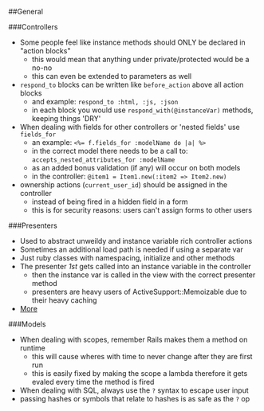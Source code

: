 ##General

###Controllers

* Some people feel like instance methods should ONLY be declared in "action blocks"
	* this would mean that anything under private/protected would be a no-no
	* this can even be extended to parameters as well
* `respond_to` blocks can be written like `before_action` above all action blocks
	* and example: `respond_to :html, :js, :json`
	* in each block you would use `respond_with(@instanceVar)` methods, keeping things
	'DRY'
* When dealing with fields for other controllers or 'nested fields' use `fields_for`
	* an example: `<%= f.fields_for :modelName do |a| %>`
	* in the correct model there needs to be a call to: 
	`accepts_nested_attributes_for :modelName`
	* as an added bonus validation (if any) will occur on both models
	* in the controller: `@item1 = Item1.new(:item2 => Item2.new)`
* ownership actions (`current_user_id`) should be assigned in the controller
	* instead of being fired in a hidden field in a form
	* this is for security reasons: users can't assign forms to other users

###Presenters

* Used to abstract unweildy and instance variable rich controller actions
* Sometimes an additional load path is needed if using a separate var
* Just ruby classes with namespacing, initialize and other methods
* The presenter _1st_ gets called into an instance variable in the controller
	* then the instance var is called in the view with the correct presenter method
	* presenters are heavy users of ActiveSupport::Memoizable due to their heavy caching
* [More][1]

###Models

* When dealing with scopes, remember Rails makes them a method on runtime
	* this will cause wheres with time to never change after they are first run
	* this is easily fixed by making the scope a lambda therefore it gets evaled
	every time the method is fired
* When dealing with SQL, always use the `?` syntax to escape user input
 * passing hashes or symbols that relate to hashes is as safe as the `?` op

[1]: /RailsPresenters
